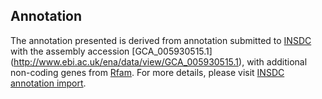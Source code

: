 
Annotation
----------

The annotation presented is derived from annotation submitted to
[INSDC](http://www.insdc.org) with the assembly accession [GCA\_005930515.1]
(http://www.ebi.ac.uk/ena/data/view/GCA_005930515.1),
with additional non-coding genes from
[Rfam](http://rfam.xfam.org/). For more details, please visit [INSDC
annotation import](http://ensemblgenomes.org/info/data/insdc_annotation).
